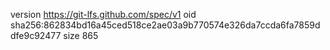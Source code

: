version https://git-lfs.github.com/spec/v1
oid sha256:862834bd16a45ced518ce2ae03a9b770574e326da7ccda6fa7859ddfe9c92477
size 865
